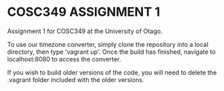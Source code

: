 # COSC349 ASSIGNMENT 1
Assignment 1 for COSC349 at the University of Otago.

To use our timezone converter, simply clone the repository into a local directory, then type 'vagrant up'.
Once the build has finished, navigate to localhost:8080 to access the converter. 

If you wish to build older versions of the code, you will need to delete the .vagrant folder included
with the older versions.
